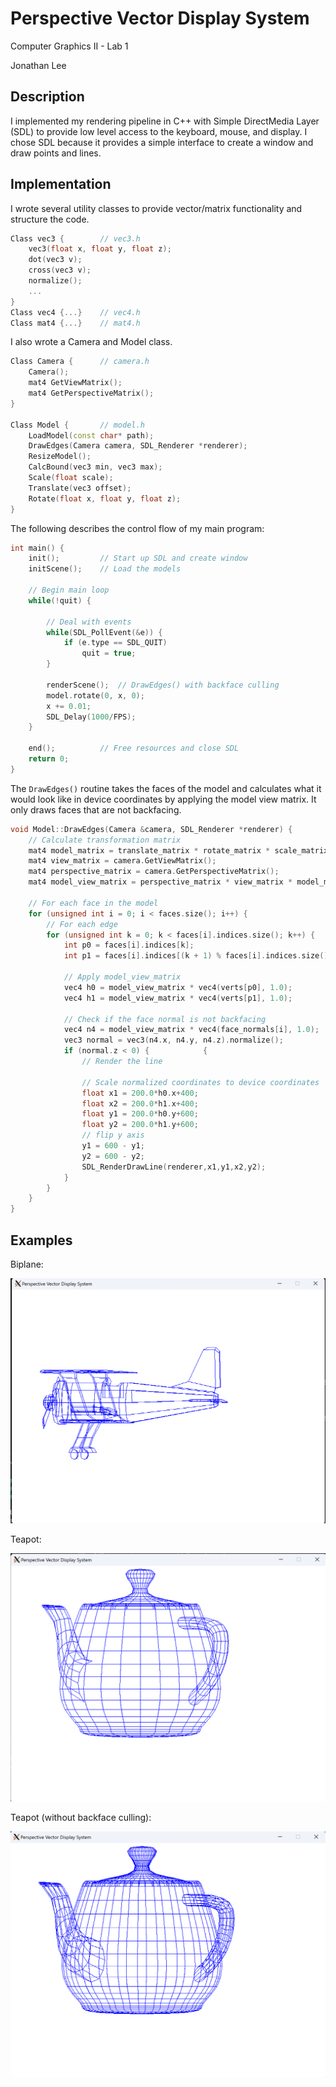 # Perspective Vector Display System

Computer Graphics II - Lab 1

Jonathan Lee



## Description

I implemented my rendering pipeline in C++ with Simple DirectMedia Layer (SDL) to provide low level access to the keyboard, mouse, and display. I chose SDL because it provides a simple interface to create a window and draw points and lines. 



## Implementation

I wrote several utility classes to provide vector/matrix functionality and structure the code. 

```c++
Class vec3 {		// vec3.h
    vec3(float x, float y, float z);
    dot(vec3 v);
    cross(vec3 v);
    normalize();
    ...
}
Class vec4 {...}	// vec4.h
Class mat4 {...}	// mat4.h
```

I also wrote a Camera and Model class. 

```c++
Class Camera {		// camera.h
    Camera();
    mat4 GetViewMatrix();
    mat4 GetPerspectiveMatrix();
}

Class Model {		// model.h
    LoadModel(const char* path);
    DrawEdges(Camera camera, SDL_Renderer *renderer);
    ResizeModel();
    CalcBound(vec3 min, vec3 max);
    Scale(float scale);
    Translate(vec3 offset);
    Rotate(float x, float y, float z);
}
```

The following describes the control flow of my main program:

```c++
int main() {
    init();			// Start up SDL and create window
    initScene();	// Load the models
    
    // Begin main loop
    while(!quit) {

        // Deal with events
        while(SDL_PollEvent(&e)) {
            if (e.type == SDL_QUIT)
                quit = true;
        }
        
        renderScene();	// DrawEdges() with backface culling
        model.rotate(0, x, 0);
        x += 0.01;
        SDL_Delay(1000/FPS);
    }
    
    end();			// Free resources and close SDL
    return 0;
}
```

The `DrawEdges()` routine takes the faces of the model and calculates what it would look like in device coordinates by applying the model view matrix. It only draws faces that are not backfacing.

```c++
void Model::DrawEdges(Camera &camera, SDL_Renderer *renderer) {
    // Calculate transformation matrix
    mat4 model_matrix = translate_matrix * rotate_matrix * scale_matrix;
    mat4 view_matrix = camera.GetViewMatrix();
    mat4 perspective_matrix = camera.GetPerspectiveMatrix();
    mat4 model_view_matrix = perspective_matrix * view_matrix * model_matrix;

	// For each face in the model
    for (unsigned int i = 0; i < faces.size(); i++) {
		// For each edge
        for (unsigned int k = 0; k < faces[i].indices.size(); k++) {
            int p0 = faces[i].indices[k];
            int p1 = faces[i].indices[(k + 1) % faces[i].indices.size()];
			
            // Apply model_view_matrix
            vec4 h0 = model_view_matrix * vec4(verts[p0], 1.0);
            vec4 h1 = model_view_matrix * vec4(verts[p1], 1.0);

            // Check if the face normal is not backfacing 
            vec4 n4 = model_view_matrix * vec4(face_normals[i], 1.0);
            vec3 normal = vec3(n4.x, n4.y, n4.z).normalize();
            if (normal.z < 0) {            {
                // Render the line 
                
                // Scale normalized coordinates to device coordinates
                float x1 = 200.0*h0.x+400;
                float x2 = 200.0*h1.x+400;
                float y1 = 200.0*h0.y+600;
                float y2 = 200.0*h1.y+600;
                // flip y axis
                y1 = 600 - y1;
                y2 = 600 - y2;
                SDL_RenderDrawLine(renderer,x1,y1,x2,y2);
            }
        }
    }
}
```



## Examples

Biplane:

![](biplane.png)



Teapot:

![](teapot_backface_culling.png)

Teapot (without backface culling):

![](teapot.png)